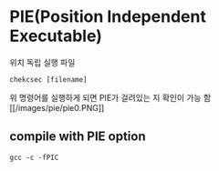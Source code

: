 # PIE(Position Independent Executable)
위치 독립 실행 파일   
```
chekcsec [filename] 
```
위 명령어를 실행하게 되면 PIE가 걸려있는 지 확인이 가능 함   
[[/images/pie/pie0.PNG]]


## compile with PIE option
```
gcc -c -fPIC 
```




